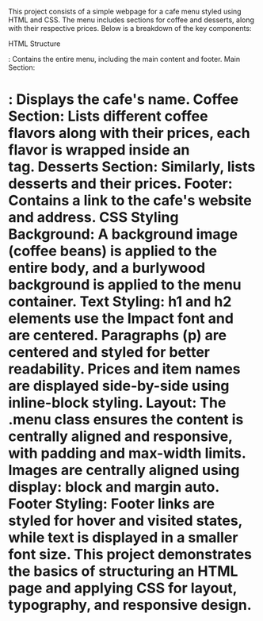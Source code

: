This project consists of a simple webpage for a cafe menu styled using HTML and CSS. The menu includes sections for coffee and desserts, along with their respective prices. Below is a breakdown of the key components:

HTML Structure
<div class="menu">: Contains the entire menu, including the main content and footer.
Main Section:
<h1>: Displays the cafe's name.
Coffee Section: Lists different coffee flavors along with their prices, each flavor is wrapped inside an <article> tag.
Desserts Section: Similarly, lists desserts and their prices.
Footer: Contains a link to the cafe's website and address.
CSS Styling
Background: A background image (coffee beans) is applied to the entire body, and a burlywood background is applied to the menu container.
Text Styling:
h1 and h2 elements use the Impact font and are centered.
Paragraphs (p) are centered and styled for better readability.
Prices and item names are displayed side-by-side using inline-block styling.
Layout:
The .menu class ensures the content is centrally aligned and responsive, with padding and max-width limits.
Images are centrally aligned using display: block and margin auto.
Footer Styling: Footer links are styled for hover and visited states, while text is displayed in a smaller font size.
This project demonstrates the basics of structuring an HTML page and applying CSS for layout, typography, and responsive design.
